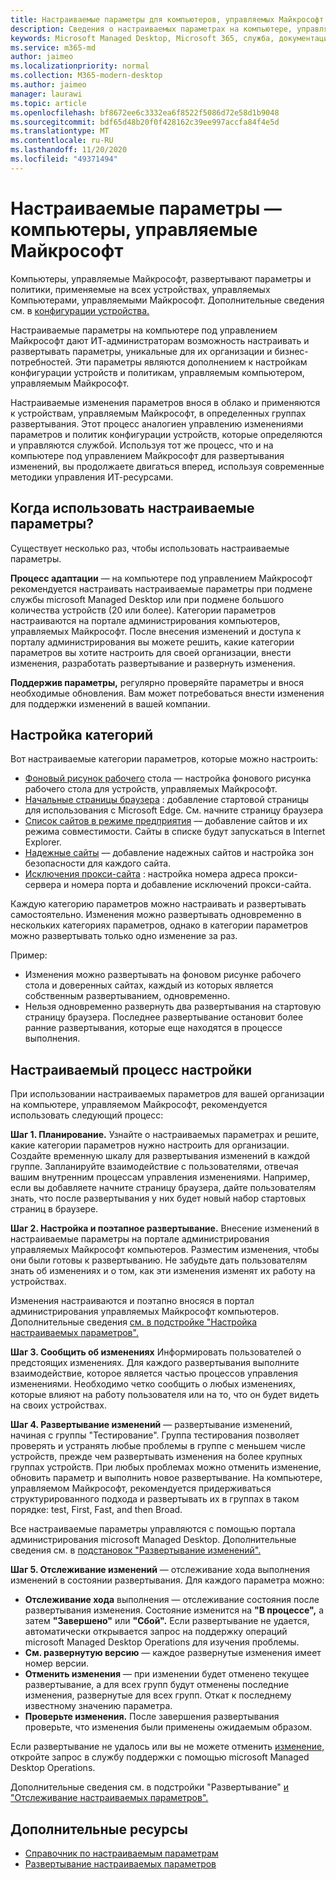 ```yaml
---
title: Настраиваемые параметры для компьютеров, управляемых Майкрософт
description: Сведения о настраиваемых параметрах на компьютере, управляемом Майкрософт
keywords: Microsoft Managed Desktop, Microsoft 365, служба, документация, параметры, настраиваемые параметры
ms.service: m365-md
author: jaimeo
ms.localizationpriority: normal
ms.collection: M365-modern-desktop
ms.author: jaimeo
manager: laurawi
ms.topic: article
ms.openlocfilehash: bf8672ee6c3332ea6f8522f5086d72e58d1b9048
ms.sourcegitcommit: bdf65d48b20f0f428162c39ee997accfa84f4e5d
ms.translationtype: MT
ms.contentlocale: ru-RU
ms.lasthandoff: 11/20/2020
ms.locfileid: "49371494"
---
```

# <a name="configurable-settings---microsoft-managed-desktop"></a>Настраиваемые параметры — компьютеры, управляемые Майкрософт

Компьютеры, управляемые Майкрософт, развертывают параметры и политики, применяемые на всех устройствах, управляемых Компьютерами, управляемыми Майкрософт. Дополнительные сведения см. в [конфигурации устройства.](../service-description/device-policies.md)

Настраиваемые параметры на компьютере под управлением Майкрософт дают ИТ-администраторам возможность настраивать и развертывать параметры, уникальные для их организации и бизнес-потребностей. Эти параметры являются дополнением к настройкам конфигурации устройств и политикам, управляемым компьютером, управляемым Майкрософт.  

Настраиваемые изменения параметров внося в облако и применяются к устройствам, управляемым Майкрософт, в определенных группах развертывания. Этот процесс аналогиен управлению изменениями параметров и политик конфигурации устройств, которые определяются и управляются службой. Используя тот же процесс, что и на компьютере под управлением Майкрософт для развертывания изменений, вы продолжаете двигаться вперед, используя современные методики управления ИТ-ресурсами.

## <a name="when-to-use-configurable-settings"></a>Когда использовать настраиваемые параметры?

Существует несколько раз, чтобы использовать настраиваемые параметры. 

**Процесс адаптации** — на компьютере под управлением Майкрософт рекомендуется настраивать настраиваемые параметры при подмене службы microsoft Managed Desktop или при подмене большого количества устройств (20 или более). Категории параметров настраиваются на портале администрирования компьютеров, управляемых Майкрософт. После внесения изменений и доступа к порталу администрирования вы можете решить, какие категории параметров вы хотите настроить для своей организации, внести изменения, разработать развертывание и развернуть изменения.

**Поддержив параметры,** регулярно проверяйте параметры и внося необходимые обновления. Вам может потребоваться внести изменения для поддержки изменений в вашей компании.   

## <a name="setting-categories"></a>Настройка категорий

Вот настраиваемые категории параметров, которые можно настроить:
- [Фоновый рисунок рабочего](config-setting-ref.md#desktop-background-picture) стола — настройка фонового рисунка рабочего стола для устройств, управляемых Майкрософт. 
- [Начальные страницы браузера](config-setting-ref.md#browser-start-pages) : добавление стартовой страницы для использования с Microsoft Edge. См. начните страницу браузера
- [Список сайтов в режиме предприятия](config-setting-ref.md#enterprise-mode-site-list-location) — добавление сайтов и их режима совместимости. Сайты в списке будут запускаться в Internet Explorer. 
- [Надежные сайты](config-setting-ref.md#trusted-sites) — добавление надежных сайтов и настройка зон безопасности для каждого сайта. 
- [Исключения прокси-сайта](config-setting-ref.md#proxy) : настройка номера адреса прокси-сервера и номера порта и добавление исключений прокси-сайта.

Каждую категорию параметров можно настраивать и развертывать самостоятельно. Изменения можно развертывать одновременно в нескольких категориях параметров, однако в категории параметров можно развертывать только одно изменение за раз.

Пример:
- Изменения можно развертывать на фоновом рисунке рабочего стола и доверенных сайтах, каждый из которых является собственным развертыванием, одновременно. 
- Нельзя одновременно развернуть два развертывания на стартовую страницу браузера. Последнее развертывание остановит более ранние развертывания, которые еще находятся в процессе выполнения.

## <a name="configurable-setting-process"></a>Настраиваемый процесс настройки

При использовании настраиваемых параметров для вашей организации на компьютере, управляемом Майкрософт, рекомендуется использовать следующий процесс:

**Шаг 1. Планирование.** Узнайте о настраиваемых параметрах и решите, какие категории параметров нужно настроить для организации. Создайте временную шкалу для развертывания изменений в каждой группе. Запланируйте взаимодействие с пользователями, отвечая вашим внутренним процессам управления изменениями. Например, если вы добавляете начните страницу браузера, дайте пользователям знать, что после развертывания у них будет новый набор стартовых страниц в браузере.  

**Шаг 2. Настройка и поэтапное развертывание.** Внесение изменений в настраиваемые параметры на портале администрирования управляемых Майкрософт компьютеров. Разместим изменения, чтобы они были готовы к развертыванию. Не забудьте дать пользователям знать об изменениях и о том, как эти изменения изменят их работу на устройствах.   

Изменения настраиваются и поэтапно вносяся в портал администрирования управляемых Майкрософт компьютеров. Дополнительные сведения [см. в подстройке "Настройка настраиваемых параметров".](config-setting-ref.md) 

**Шаг 3. Сообщить об изменениях** Информировать пользователей о предстоящих изменениях. Для каждого развертывания выполните взаимодействие, которое является частью процессов управления изменениями. Необходимо четко сообщить о любых изменениях, которые влияют на работу пользователя или на то, что он будет видеть на своих устройствах.

**Шаг 4. Развертывание изменений** — развертывание изменений, начиная с группы "Тестирование". Группа тестирования позволяет проверять и устранять любые проблемы в группе с меньшем числе устройств, прежде чем развертывать изменения на более крупных группах устройств. При любых проблемах можно отменить изменение, обновить параметр и выполнить новое развертывание. На компьютере, управляемом Майкрософт, рекомендуется придерживаться структурированного подхода и развертывать их в группах в таком порядке: test, First, Fast, and then Broad.   

Все настраиваемые параметры управляются с помощью портала администрирования microsoft Managed Desktop. Дополнительные сведения см. в [подстановок "Развертывание изменений".](config-setting-deploy.md) 

**Шаг 5. Отслеживание изменений** — отслеживание хода выполнения изменений в состоянии развертывания. Для каждого параметра можно:
- **Отслеживание хода** выполнения — отслеживание состояния после развертывания изменения. Состояние изменится на **"В процессе",** а затем **"Завершено"** или **"Сбой".** Если развертывание не удается, автоматически открывается запрос на поддержку операций microsoft Managed Desktop Operations для изучения проблемы.  
- **См. развернутую версию** — каждое развернутые изменения имеет номер версии.
- **Отменить изменения** — при изменении будет отменено текущее развертывание, а для всех групп будут отменены последние изменения, развернутые для всех групп. Откат к последнему известному значению параметра.
- **Проверьте изменения.** После завершения развертывания проверьте, что изменения были применены ожидаемым образом.  

Если развертывание не удалось или вы не можете отменить [изменение,](admin-support.md) откройте запрос в службу поддержки с помощью microsoft Managed Desktop Operations. 

Дополнительные сведения см. в подстройки "Развертывание" [и "Отслеживание настраиваемых параметров".](config-setting-deploy.md)

## <a name="additional-resources"></a>Дополнительные ресурсы
- [Справочник по настраиваемым параметрам](config-setting-ref.md) 
- [Развертывание настраиваемых параметров](config-setting-deploy.md) 
